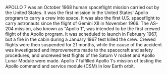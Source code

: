 APOLLO 7 was an October 1968 human spaceflight mission carried out by the United States. It was the first mission in the United States' Apollo program to carry a crew into space. It was also the first U.S. spaceflight to carry astronauts since the flight of Gemini XII in November 1966. The AS-204 mission, also known as "Apollo 1", was intended to be the first crewed flight of the Apollo program. It was scheduled to launch in February 1967, but a fire in the cabin during a January 1967 test killed the crew. Crewed flights were then suspended for 21 months, while the cause of the accident was investigated and improvements made to the spacecraft and safety procedures, and uncrewed test flights of the Saturn V rocket and Apollo Lunar Module were made. Apollo 7 fulfilled Apollo 1's mission of testing the Apollo command and service module (CSM) in low Earth orbit.
